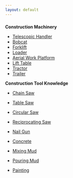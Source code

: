 ```yaml
---
layout: default
---
```

###
<b>Construction Machinery</b>
- [Telescopic Handler](https://en.wikipedia.org/wiki/Telescopic_handler)
- [Bobcat](https://en.wikipedia.org/wiki/Bobcat_Company)
- [Forklift](https://en.wikipedia.org/wiki/Forklift)
- [Loader](https://en.wikipedia.org/wiki/Loader_(equipment))
- [Aerial Work Platform](https://en.wikipedia.org/wiki/Aerial_work_platform)
- [Lift Table](https://en.wikipedia.org/wiki/Lift_table)
- [Tractor](https://en.wikipedia.org/wiki/Tractor)
- [Trailer](https://en.wikipedia.org/wiki/Trailer_())<br>

<b>Construction Tool Knowledge</b>
- [Chain Saw](https://en.wikipedia.org/wiki/Chainsaw)
- [Table Saw](https://en.wikipedia.org/wiki/Table_saw)
- [Circular Saw](https://en.wikipedia.org/wiki/Circular_saw)
- [Reciprocating Saw](https://en.wikipedia.org/wiki/Reciprocating_saw)
- [Nail Gun](https://en.wikipedia.org/wiki/SNail_gun)<br>

- [Concrete](/)
- [Mixing Mud](/)
- [Pouring Mud](/)
- [Painting](https://en.wikipedia.org/wiki/House_painter_and_decorator)
